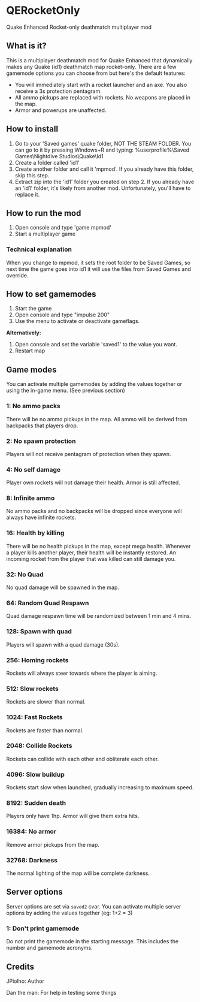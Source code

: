 # QERocketOnly
Quake Enhanced Rocket-only deathmatch multiplayer mod

## What is it?
This is a multiplayer deathmatch mod for Quake Enhanced that dynamically makes any Quake (id1) deathmatch map rocket-only. 
There are a few gamemode options you can choose from but here's the default features:
* You will immediately start with a rocket launcher and an axe. You also receive a 3s protection pentagram.
* All ammo pickups are replaced with rockets. No weapons are placed in the map.
* Armor and powerups are unaffected.

## How to install
1. Go to your 'Saved games' quake folder, NOT THE STEAM FOLDER. You can go to it by pressing Windows+R and typing: %userprofile%\Saved Games\Nightdive Studios\Quake\Id1
2. Create a folder called 'id1'
3. Create another folder and call it 'mpmod'. If you already have this folder, skip this step.
4. Extract zip into the 'id1' folder you created on step 2. If you already have an 'id1' folder, it's likely from another mod. Unfortunately, you'll have to replace it.

## How to run the mod
1. Open console and type 'game mpmod'
2. Start a multiplayer game

### Technical explanation
When you change to mpmod, it sets the root folder to be Saved Games, so next time the game goes into id1 it will use the files from Saved Games and override.

## How to set gamemodes
1. Start the game
2. Open console and type "impulse 200"
3. Use the menu to activate or deactivate gameflags.

**Alternatively:**
1. Open console and set the variable 'saved1' to the value you want.
2. Restart map

## Game modes
You can activate multiple gamemodes by adding the values together or using the in-game menu. (See previous section)

### 1: No ammo packs
   There will be no ammo pickups in the map. All ammo will be derived from backpacks that players drop.

### 2: No spawn protection
   Players will not receive pentagram of protection when they spawn.

### 4: No self damage
   Player own rockets will not damage their health. Armor is still affected.

### 8: Infinite ammo
   No ammo packs and no backpacks will be dropped since everyone will always have infinite rockets.

### 16: Health by killing
   There will be no health pickups in the map, except mega health. Whenever a player kills another player, their health will be instantly restored.
   An incoming rocket from the player that was killed can still damage you.
   
### 32: No Quad
   No quad damage will be spawned in the map.

### 64: Random Quad Respawn
   Quad damage respawn time will be randomized between 1 min and 4 mins.

### 128: Spawn with quad
   Players will spawn with a quad damage (30s).
   
### 256: Homing rockets
   Rockets will always steer towards where the player is aiming.

### 512: Slow rockets
   Rockets are slower than normal.

### 1024: Fast Rockets
   Rockets are faster than normal.
   
### 2048: Collide Rockets
   Rockets can collide with each other and obliterate each other.
   
### 4096: Slow buildup
   Rockets start slow when launched, gradually increasing to maximum speed.

### 8192: Sudden death
   Players only have 1hp. Armor will give them extra hits.

### 16384: No armor
   Remove armor pickups from the map.
	
### 32768: Darkness
   The normal lighting of the map will be complete darkness.

## Server options
Server options are set via `saved2` cvar. You can activate multiple server options by adding the values together (eg: 1+2 = 3)

### 1: Don't print gamemode
  Do not print the gamemode in the starting message. This includes the number and gamemode acronyms.

## Credits
JPiolho: Author

Dan the man: For help in testing some things

